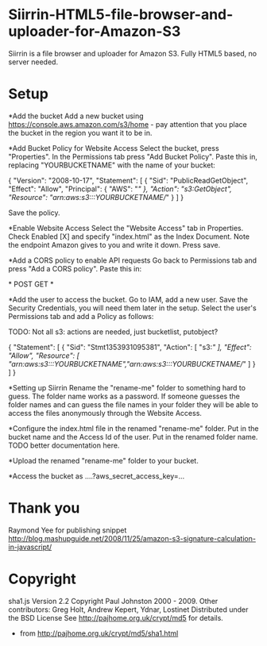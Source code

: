 Siirrin-HTML5-file-browser-and-uploader-for-Amazon-S3
=============================================

Siirrin is a file browser and uploader for Amazon S3. Fully HTML5 based,
no server needed.

Setup
=========
*Add the bucket
Add a new bucket using https://console.aws.amazon.com/s3/home - pay attention
that you place the bucket in the region you want it to be in.

*Add Bucket Policy for Website Access
Select the bucket, press "Properties". In the Permissions tab press
"Add Bucket Policy". Paste this in, replacing "YOURBUCKETNAME" with the name
of your bucket:

{
    "Version": "2008-10-17",
    "Statement": [
             {
                "Sid": "PublicReadGetObject",
                "Effect": "Allow",
                "Principal": {
                    "AWS": "*"
                },
                "Action": "s3:GetObject",
                "Resource": "arn:aws:s3:::YOURBUCKETNAME/*"
             }
    ]
}

Save the policy.

*Enable Website Access
Select the "Website Access" tab in Properties. Check Enabled [X] and specify
"index.html" as the Index Document. Note the endpoint Amazon gives to you and
write it down. Press save.

*Add a CORS policy to enable API requests
Go back to Permissions tab and press "Add a CORS policy". Paste this in:

<?xml version="1.0" encoding="UTF-8"?>
<CORSConfiguration xmlns="http://s3.amazonaws.com/doc/2006-03-01/">
    <CORSRule>
        <AllowedOrigin>*</AllowedOrigin>
        <AllowedMethod>POST</AllowedMethod>
        <AllowedMethod>GET</AllowedMethod>
        <AllowedHeader>*</AllowedHeader>
    </CORSRule>
</CORSConfiguration>

*Add the user to access the bucket. Go to IAM, add a new user.
Save the Security Credentials, you will need them later in the setup.
Select the user's Permissions tab and add a Policy as follows:

TODO: Not all s3: actions are needed, just bucketlist, putobject?

{
  "Statement": [
    {
      "Sid": "Stmt1353931095381",
      "Action": [
        "s3:*"
      ],
      "Effect": "Allow",
      "Resource": [
   "arn:aws:s3:::YOURBUCKETNAME","arn:aws:s3:::YOURBUCKETNAME/*"
      ]
    }
  ]
}


*Setting up Siirrin
Rename the "rename-me" folder to something hard to guess. The folder name
works as a password. If someone guesses the folder names and can guess
the file names in your folder they will be able to access the files
anonymously through the Website Access.

*Configure the index.html file in the renamed "rename-me" folder.
Put in the bucket name and the Access Id of the user.
Put in the renamed folder name.
TODO better documentation here.

*Upload the renamed "rename-me" folder to your bucket.

*Access the bucket as
....?aws_secret_access_key=...


Thank you
=========

Raymond Yee for publishing snippet
http://blog.mashupguide.net/2008/11/25/amazon-s3-signature-calculation-in-javascript/


Copyright
=========

sha1.js
 Version 2.2 Copyright Paul Johnston 2000 - 2009.
 Other contributors: Greg Holt, Andrew Kepert, Ydnar, Lostinet
 Distributed under the BSD License
 See http://pajhome.org.uk/crypt/md5 for details.

 - from http://pajhome.org.uk/crypt/md5/sha1.html
